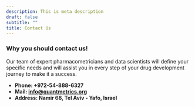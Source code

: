 ```yaml
---
description: This is meta description
draft: false
subtitle: ""
title: Contact Us
---
```



### Why you should contact us!
Our team of expert pharmacometricians and data scientists will define your specific needs and will assist you in every step of your drug development journey to make it a success.

* **Phone: +972-54-888-6327** 
* **Mail: info@quantmetrics.org**
* **Address: Namir 68, Tel Aviv - Yafo, Israel**